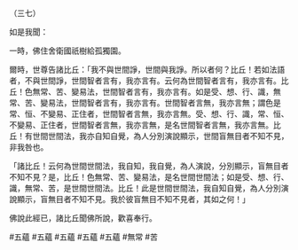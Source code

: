（三七）

如是我聞：

一時，佛住舍衛國祇樹給孤獨園。

爾時，世尊告諸比丘：「我不與世間諍，世間與我諍。所以者何？比丘！若如法語者，不與世間諍，世間智者言有，我亦言有。云何為世間智者言有，我亦言有。比丘！色無常、苦、變易法，世間智者言有，我亦言有。如是受、想、行、識，無常、苦、變易法，世間智者言有，我亦言有。世間智者言無，我亦言無；謂色是常、恒、不變易、正住者，世間智者言無，我亦言無。受、想、行、識，常、恒、不變易、正住者，世間智者言無，我亦言無，是名世間智者言無，我亦言無。比丘！有世間世間法，我亦自知自覺，為人分別演說顯示，世間盲無目者不知不見，非我咎也。

「諸比丘！云何為世間世間法，我自知，我自覺，為人演說，分別顯示，盲無目者不知不見？是，比丘！色無常、苦、變易法，是名世間世間法；如是受、想、行、識，無常、苦，是世間世間法。比丘！此是世間世間法，我自知自覺，為人分別演說顯示，盲無目者不知不見。我於彼盲無目不知不見者，其如之何！」

佛說此經已，諸比丘聞佛所說，歡喜奉行。



#五蘊
#五蘊
#五蘊
#五蘊
#五蘊
#無常
#苦
